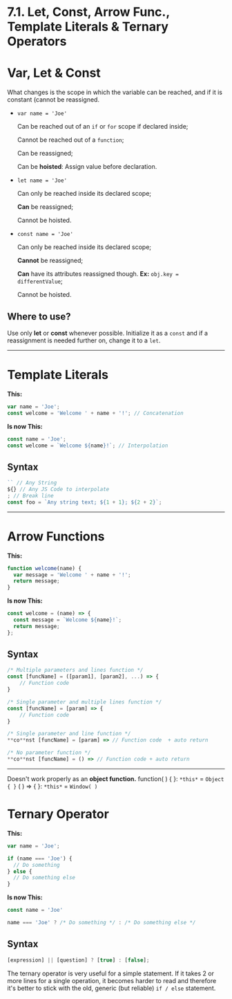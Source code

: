 # 7.1. Let, Const, Arrow Func., Template Literals & Ternary Operators

# Var, Let & Const

What changes is the scope in which the variable can be reached, and if it is constant (cannot be reassigned.

- `var name = 'Joe'`

  Can be reached out of an `if` or `for` scope if declared inside;

  Cannot be reached out of a `function`;

  Can be reassigned;

  Can be **hoisted**: Assign value before declaration.

- `let name = 'Joe'`

  Can only be reached inside its declared scope;

  **Can** be reassigned;

  Cannot be hoisted.

- `const name = 'Joe'`

  Can only be reached inside its declared scope;

  **Cannot** be reassigned;

  **Can** have its attributes reassigned though. **Ex:** `obj.key = differentValue`;

  Cannot be hoisted.

## Where to use?

Use only **let** or **const** whenever possible. Initialize it as a `const` and if a reassignment is needed further on, change it to a `let`.

---

# Template Literals

**This:**

```jsx
var name = 'Joe';
const welcome = 'Welcome ' + name + '!'; // Concatenation
```

**Is now This:**

```jsx
const name = 'Joe';
const welcome = `Welcome ${name}!`; // Interpolation
```

## Syntax

```jsx
`` // Any String
${} // Any JS Code to interpolate
; // Break line
const foo = `Any string text; ${1 + 1}; ${2 + 2}`;
```

---

# Arrow Functions

**This:**

```jsx
function welcome(name) {
  var message = 'Welcome ' + name + '!';
  return message;
}
```

**Is now This:**

```jsx
const welcome = (name) => {
  const message = `Welcome ${name}!`;
  return message;
};
```

## Syntax

```jsx
/* Multiple parameters and lines function */
const [funcName] = ([param1], [param2], ...) => {
	// Function code
}

/* Single parameter and multiple lines function */
const [funcName] = [param] => {
	// Function code
}

/* Single parameter and line function */
**co**nst [funcName] = [param] => // Function code  + auto return

/* No parameter function */
**co**nst [funcName] = () => // Function code + auto return
```

---

Doesn't work properly as an **object function.**
function( ) { }: `*this*` = `Object { }`
( ) ⇒ { }: `*this*` = `Window( )`

# Ternary Operator

**This:**

```jsx
var name = 'Joe';

if (name === 'Joe') {
  // Do something
} else {
  // Do something else
}
```

**Is now This:**

```jsx
const name = 'Joe'

name === 'Joe' ? /* Do something */ : /* Do something else */
```

## Syntax

```jsx
[expression] || [question] ? [true] : [false];
```

The ternary operator is very useful for a simple statement. If it takes 2 or more lines for a single operation, it becomes harder to read and therefore it's better to stick with the old, generic (but reliable) `if / else` statement.
